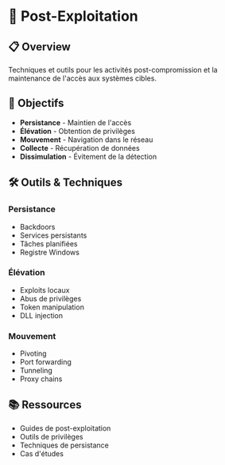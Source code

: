 # 🔄 Post-Exploitation

## 📋 Overview

Techniques et outils pour les activités post-compromission et la maintenance de l'accès aux systèmes cibles.

## 🎯 Objectifs

- **Persistance** - Maintien de l'accès
- **Élévation** - Obtention de privilèges
- **Mouvement** - Navigation dans le réseau
- **Collecte** - Récupération de données
- **Dissimulation** - Évitement de la détection

## 🛠️ Outils & Techniques

### Persistance
- Backdoors
- Services persistants
- Tâches planifiées
- Registre Windows

### Élévation
- Exploits locaux
- Abus de privilèges
- Token manipulation
- DLL injection

### Mouvement
- Pivoting
- Port forwarding
- Tunneling
- Proxy chains

## 📚 Ressources

- Guides de post-exploitation
- Outils de privilèges
- Techniques de persistance
- Cas d'études 